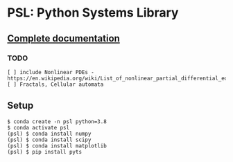 # PSL: Python Systems Library

## [Complete documentation](https://pnnl.github.io/psl/)

### TODO
    [ ] include Nonlinear PDEs - https://en.wikipedia.org/wiki/List_of_nonlinear_partial_differential_equations
    [ ] Fractals, Cellular automata

## Setup

```console
$ conda create -n psl python=3.8
$ conda activate psl
(psl) $ conda install numpy
(psl) $ conda install scipy
(psl) $ conda install matplotlib
(psl) $ pip install pyts
```